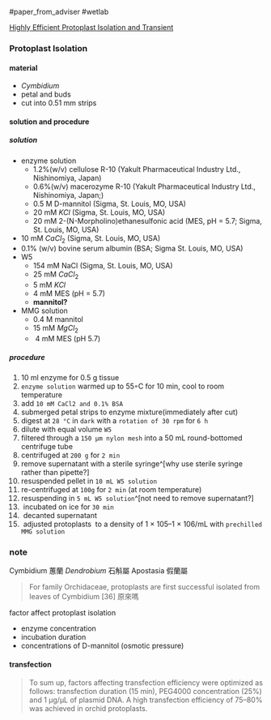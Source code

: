#paper_from_adviser 
#wetlab 

[Highly Efficient Protoplast Isolation and Transient](../paper/orchid/protoplast/Highly%20Efficient%20Protoplast%20Isolation%20and%20Transient.pdf)
### Protoplast Isolation
#### material
- _Cymbidium_
- petal and buds
- cut into 0.51 mm strips
#### solution and procedure
##### solution
- enzyme solution
	- 1.2%(w/v) cellulose R-10 (Yakult Pharmaceutical Industry Ltd., Nishinomiya, Japan)
	- 0.6%(w/v) macerozyme R-10 (Yakult Pharmaceutical Industry Ltd., Nishinomiya, Japan;)
	- 0.5 M D-mannitol (Sigma, St. Louis, MO, USA)
	- 20 mM $KCl$ (Sigma, St. Louis, MO, USA)
	- 20 mM 2-(N-Morpholino)ethanesulfonic acid (MES, pH = 5.7; Sigma, St. Louis, MO, USA)
- 10 mM $CaCl_2$ (Sigma, St. Louis, MO, USA)
- 0.1% (w/v) bovine serum albumin (BSA; Sigma St. Louis, MO, USA)
- W5
	- 154 mM NaCl (Sigma, St. Louis, MO, USA)
	- 25 mM $CaCl_2$
	- 5 mM $KCl$
	- 4 mM MES (pH = 5.7)
	- **mannitol?**
- MMG solution
	- 0.4 M mannitol
	- 15 mM $MgCl_2$
	-  4 mM MES (pH 5.7)
##### procedure
1. 10 ml enzyme for 0.5 g tissue
2. `enzyme solution` warmed up to 55◦C for 10 min, cool to room temperature
3. add `10 mM CaCl2 and 0.1% BSA`
4. submerged petal strips to enzyme mixture(immediately after cut)
5. digest at `28 °C` in `dark` with a `rotation of 30 rpm` for `6 h`
6. dilute with equal volume `W5`
7. filtered through a `150 μm nylon mesh` into a 50 mL round-bottomed centrifuge tube
8. centrifuged at `200 g` for `2 min`
9. remove supernatant with a sterile syringe^[why use  sterile syringe rather than pipette?]
10. resuspended pellet in `10 mL W5 solution`
11. re-centrifuged at `100g` for `2 min` (at room temperature)
12. resuspending in `5 mL W5 solution`^[not need to remove supernatant?]
13.  incubated on ice for `30 min`
14.  decanted supernatant
15.  adjusted protoplasts  to a density of 1 × 105–1 × 106/mL with `prechilled MMG solution`
### note

Cymbidium 蕙蘭
_Dendrobium_ 石斛屬
Apostasia 假蘭屬

>  For family Orchidaceae, protoplasts are first successful isolated from leaves of Cymbidium [36]
原來嗎

factor affect protoplast isolation
-  enzyme concentration
-  incubation duration
-  concentrations of D-mannitol (osmotic pressure)

#### transfection
> To sum up, factors affecting transfection efficiency were optimized as follows: transfection duration (15 min), PEG4000 concentration (25%) and 1 µg/µL of plasmid DNA. A high transfection efficiency of
75–80% was achieved in orchid protoplasts.
